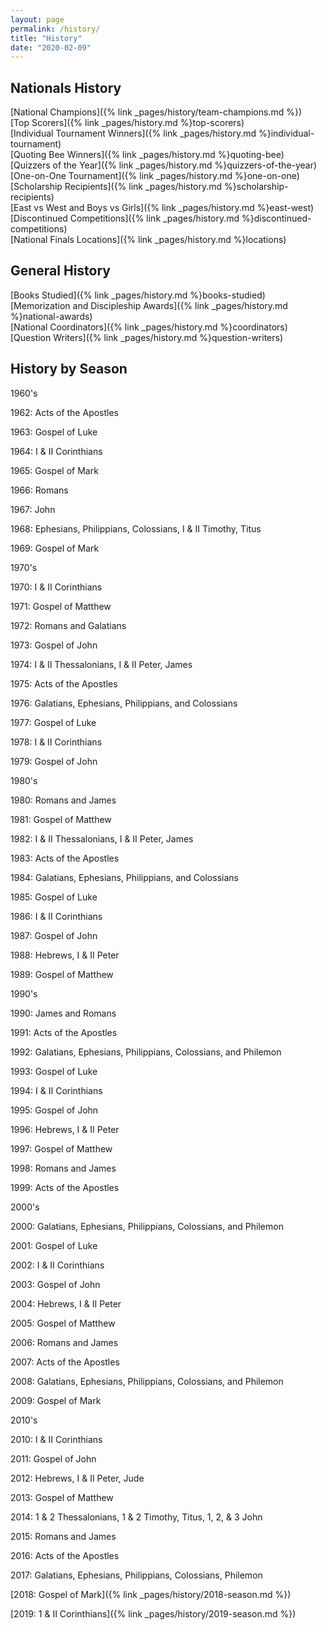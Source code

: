 ```yaml
---
layout: page
permalink: /history/
title: "History"
date: "2020-02-09"
---
```


## Nationals History

[National Champions]({% link _pages/history/team-champions.md %})  
[Top Scorers]({% link _pages/history.md %}top-scorers)  
[Individual Tournament Winners]({% link _pages/history.md %}individual-tournament)  
[Quoting Bee Winners]({% link _pages/history.md %}quoting-bee)  
[Quizzers of the Year]({% link _pages/history.md %}quizzers-of-the-year)  
[One-on-One Tournament]({% link _pages/history.md %}one-on-one)  
[Scholarship Recipients]({% link _pages/history.md %}scholarship-recipients)  
[East vs West and Boys vs Girls]({% link _pages/history.md %}east-west)  
[Discontinued Competitions]({% link _pages/history.md %}discontinued-competitions)  
[National Finals Locations]({% link _pages/history.md %}locations)

## General History

[Books Studied]({% link _pages/history.md %}books-studied)  
[Memorization and Discipleship Awards]({% link _pages/history.md %}national-awards)  
[National Coordinators]({% link _pages/history.md %}coordinators)  
[Question Writers]({% link _pages/history.md %}question-writers)

## History by Season

1960's

1962: Acts of the Apostles

1963: Gospel of Luke

1964: I & II Corinthians

1965: Gospel of Mark

1966: Romans

1967: John

1968: Ephesians, Philippians, Colossians, I & II Timothy, Titus

1969: Gospel of Mark

1970's

1970: I & II Corinthians

1971: Gospel of Matthew

1972: Romans and Galatians

1973: Gospel of John

1974: I & II Thessalonians, I & II Peter, James

1975: Acts of the Apostles

1976: Galatians, Ephesians, Philippians, and Colossians

1977: Gospel of Luke

1978: I & II Corinthians

1979: Gospel of John

1980's

1980: Romans and James

1981: Gospel of Matthew

1982: I & II Thessalonians, I & II Peter, James

1983: Acts of the Apostles

1984: Galatians, Ephesians, Philippians, and Colossians

1985: Gospel of Luke

1986: I & II Corinthians

1987: Gospel of John

1988: Hebrews, I & II Peter

1989: Gospel of Matthew

1990's

1990: James and Romans

1991: Acts of the Apostles

1992: Galatians, Ephesians, Philippians, Colossians, and Philemon

1993: Gospel of Luke

1994: I & II Corinthians

1995: Gospel of John

1996: Hebrews, I & II Peter

1997: Gospel of Matthew

1998: Romans and James

1999: Acts of the Apostles

2000's

2000: Galatians, Ephesians, Philippians, Colossians, and Philemon

2001: Gospel of Luke

2002: I & II Corinthians

2003: Gospel of John

2004: Hebrews, I & II Peter

2005: Gospel of Matthew

2006: Romans and James

2007: Acts of the Apostles

2008: Galatians, Ephesians, Philippians, Colossians, and Philemon 

2009: Gospel of Mark

2010's

2010: I & II Corinthians

2011: Gospel of John

2012: Hebrews, I & II Peter, Jude

2013: Gospel of Matthew

2014: 1 & 2 Thessalonians, 1 & 2 Timothy, Titus, 1, 2, & 3 John

2015: Romans and James

2016: Acts of the Apostles

2017: Galatians, Ephesians, Philippians, Colossians, Philemon

[2018: Gospel of Mark]({% link _pages/history/2018-season.md %})

[2019: 1 & II Corinthians]({% link _pages/history/2019-season.md %})
